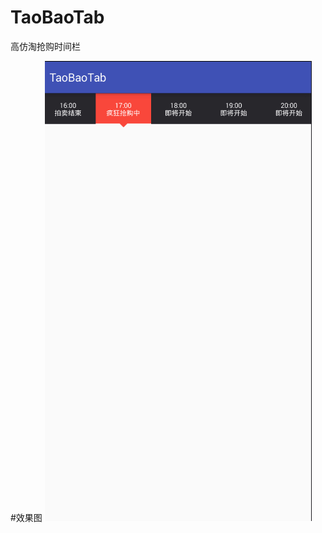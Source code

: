 # TaoBaoTab
高仿淘抢购时间栏

#效果图
![image](https://github.com/TurnTears/TaoBaoTab/blob/f6bee415124524618091914d8ab014451c56a4e1/image/1.gif)